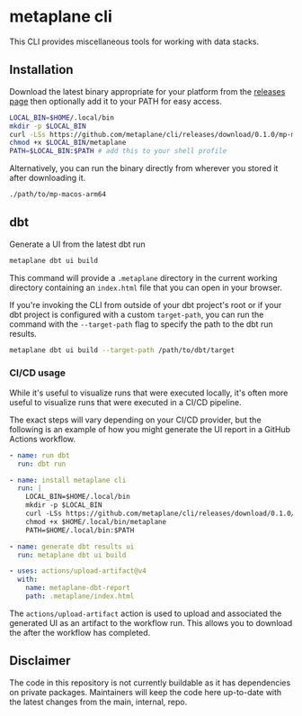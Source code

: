 # metaplane cli

This CLI provides miscellaneous tools for working with data stacks.

## Installation

Download the latest binary appropriate for your platform from the [releases page](https://github.com/metaplane/cli/releases) then optionally add it to your PATH for easy access.

```sh
LOCAL_BIN=$HOME/.local/bin
mkdir -p $LOCAL_BIN
curl -LSs https://github.com/metaplane/cli/releases/download/0.1.0/mp-macos-arm64 -o $LOCAL_BIN/metaplane
chmod +x $LOCAL_BIN/metaplane
PATH=$LOCAL_BIN:$PATH # add this to your shell profile
```

Alternatively, you can run the binary directly from wherever you stored it after downloading it.

```sh
./path/to/mp-macos-arm64
```

## dbt

Generate a UI from the latest dbt run

```sh
metaplane dbt ui build
```

This command will provide a `.metaplane` directory in the current working directory containing an `index.html` file that you can open in your browser.

If you're invoking the CLI from outside of your dbt project's root or if your dbt project is configured with a custom `target-path`, you can run the command with the `--target-path` flag to specify the path to the dbt run results.

```sh
metaplane dbt ui build --target-path /path/to/dbt/target
```

### CI/CD usage

While it's useful to visualize runs that were executed locally, it's often more useful to visualize runs that were executed in a CI/CD pipeline.

The exact steps will vary depending on your CI/CD provider, but the following is an example of how you might generate the UI report in a GitHub Actions workflow.

```yaml
- name: run dbt
  run: dbt run

- name: install metaplane cli
  run: |
    LOCAL_BIN=$HOME/.local/bin
    mkdir -p $LOCAL_BIN
    curl -LSs https://github.com/metaplane/cli/releases/download/0.1.0/mp-linux-x86_64 -o $HOME/.local/bin/metaplane
    chmod +x $HOME/.local/bin/metaplane
    PATH=$HOME/.local/bin:$PATH

- name: generate dbt results ui
  run: metaplane dbt ui build

- uses: actions/upload-artifact@v4
  with:
    name: metaplane-dbt-report
    path: .metaplane/index.html
```

The `actions/upload-artifact` action is used to upload and associated the generated UI as an artifact to the workflow run. This allows you to download the after the workflow has completed.

## Disclaimer

The code in this repository is not currently buildable as it has dependencies on private packages. Maintainers will keep the code here up-to-date with the latest changes from the main, internal, repo.
